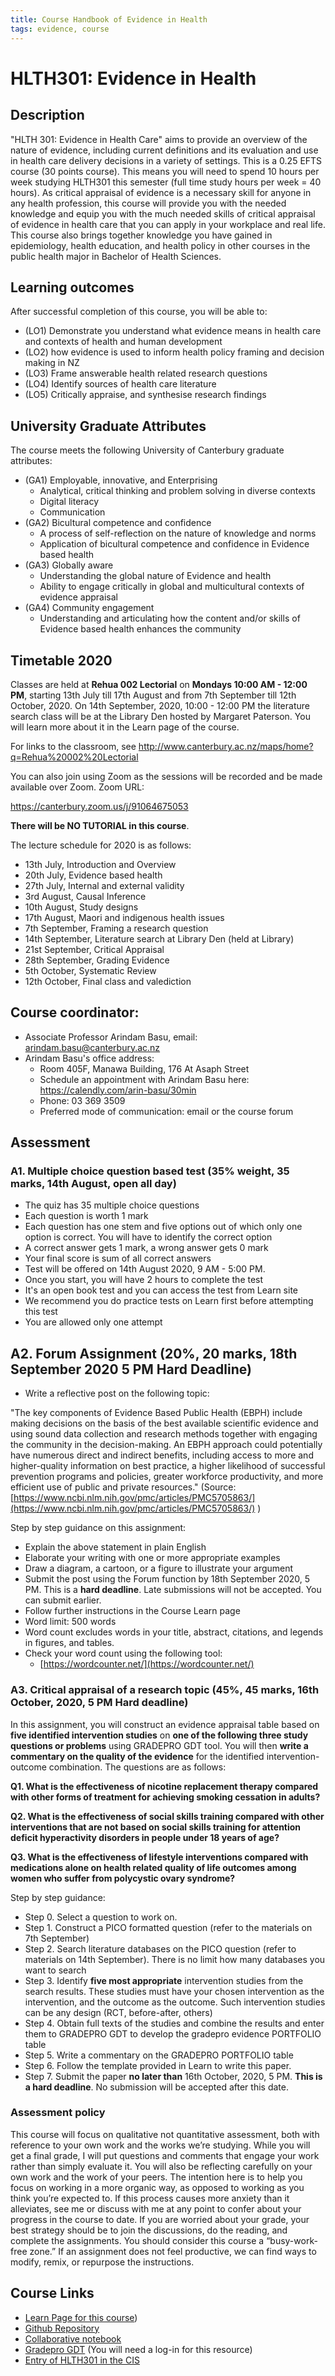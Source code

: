 ```yaml
---
title: Course Handbook of Evidence in Health
tags: evidence, course
---
```

# HLTH301: Evidence in Health

## Description

"HLTH 301: Evidence in Health Care" aims to provide an overview of the nature of evidence, including current definitions and its evaluation and use in health care delivery decisions in a variety of settings. This is a 0.25 EFTS course (30 points course). This means you will need to spend 10 hours per week studying HLTH301 this semester (full time study hours per week = 40 hours). As critical appraisal of evidence is a necessary skill for anyone in any health profession, this course will provide you with the needed knowledge and equip you with the much needed skills of critical appraisal of evidence in health care that you can apply in your workplace and real life. This course also brings together knowledge you have gained in epidemiology, health education, and health policy in other courses in the public health major in Bachelor of Health Sciences. 

## Learning outcomes

After successful completion of this course, you will be able to:

- (LO1) Demonstrate you understand what evidence means in health care and contexts of health and human development
- (LO2) how evidence is used to inform health policy framing and decision making in NZ
- (LO3) Frame answerable health related research questions
- (LO4) Identify sources of health care literature
- (LO5) Critically appraise, and synthesise research findings

## University Graduate Attributes

The course meets the following University of Canterbury graduate attributes:

- (GA1) Employable, innovative, and Enterprising
    - Analytical, critical thinking and problem solving in diverse contexts
    - Digital literacy
    - Communication
- (GA2) Bicultural competence and confidence
    - A process of self-reflection on the nature of knowledge and norms
    - Application of bicultural competence and confidence in Evidence based health
- (GA3) Globally aware
    - Understanding the global nature of Evidence and health
    - Ability to engage critically in global and multicultural contexts of evidence appraisal
- (GA4) Community engagement
    - Understanding and articulating how the content and/or skills of Evidence based health enhances the community

## Timetable 2020

Classes are held at **Rehua 002 Lectorial** on **Mondays 10:00 AM - 12:00 PM**, starting 13th July till 17th August and from 7th September till 12th October, 2020. On 14th September, 2020, 10:00 - 12:00 PM the literature search class will be at the Library Den hosted by Margaret Paterson. You will learn more about it in the Learn page of the course. 

For links to the classroom, see
http://www.canterbury.ac.nz/maps/home?q=Rehua%20002%20Lectorial

You can also join using Zoom as the sessions will be recorded and be made available over Zoom. Zoom URL:

https://canterbury.zoom.us/j/91064675053

**There will be NO TUTORIAL in this course**.

The lecture schedule for 2020 is as follows:

- 13th July, Introduction and Overview
- 20th July, Evidence based health
- 27th July, Internal and external validity
- 3rd August, Causal Inference
- 10th August, Study designs
- 17th August, Maori and indigenous health issues
- 7th September, Framing a research question
- 14th September, Literature search at Library Den (held at Library)
- 21st September, Critical Appraisal
- 28th September, Grading Evidence
- 5th October, Systematic Review
- 12th October, Final class and valediction

## Course coordinator:
- Associate Professor Arindam Basu, email: [arindam.basu@canterbury.ac.nz](mailto:arindam.basu@canterbury.ac.nz)
- Arindam Basu's office address:
    - Room 405F, Manawa Building, 176 At Asaph Street
    - Schedule an appointment with Arindam Basu here: https://calendly.com/arin-basu/30min
    - Phone: 03 369 3509
    - Preferred mode of communication: email or the course forum

## Assessment

### A1. Multiple choice question based test (35% weight, 35 marks, 14th August, open all day)
- The quiz has 35 multiple choice questions 
- Each question is worth 1 mark
- Each question has one stem and five options out of which only one option is correct. You will have to identify the correct option
- A correct answer gets 1 mark, a wrong answer gets 0 mark
- Your final score is sum of all correct answers
- Test will be offered on 14th August 2020, 9 AM - 5:00 PM.
- Once you start, you will have 2 hours to complete the test
- It's an open book test and you can access the test from Learn site
- We recommend you do practice tests on Learn first before attempting this test
- You are allowed only one attempt

## A2. Forum Assignment (20%, 20 marks, 18th September 2020 5 PM Hard Deadline)
- Write a reflective post on the following topic:

"The key components of Evidence Based Public Health (EBPH) include making decisions on the basis of the best available scientific evidence and using sound data collection and research methods together with engaging the community in the decision-making. An EBPH approach could potentially have numerous direct and indirect benefits, including access to more and higher-quality information on best practice, a higher likelihood of successful prevention programs and policies, greater workforce productivity, and more efficient use of public and private resources."
(Source: [https://www.ncbi.nlm.nih.gov/pmc/articles/PMC5705863/](https://www.ncbi.nlm.nih.gov/pmc/articles/PMC5705863/)
)

Step by step guidance on this assignment:

- Explain the above statement in plain English
- Elaborate your writing with one or more appropriate examples 
- Draw a diagram, a cartoon, or a figure to illustrate your argument
- Submit the post using the Forum function by 18th September 2020, 5 PM. This is a **hard deadline**. Late submissions will not be accepted. You can submit earlier.
-  Follow further instructions in the Course Learn page
- Word limit: 500 words
- Word count excludes words in your title, abstract, citations, and legends in figures, and tables.
- Check your word count using the following tool: 
    - [https://wordcounter.net/](https://wordcounter.net/)

### A3. Critical appraisal of a research topic (45%, 45 marks, 16th October, 2020, 5 PM Hard deadline)

In this assignment, you will construct an evidence appraisal table based on **five identified intervention studies** on **one of the following three study questions or problems** using GRADEPRO GDT tool. You will then **write a commentary on the quality of the evidence** for the identified intervention-outcome combination. The questions are as follows:

**Q1. What is the effectiveness of nicotine replacement therapy compared with other forms of treatment for achieving smoking cessation in adults?**

**Q2. What is the effectiveness of social skills training compared with other interventions that are not based on social skills training for attention deficit hyperactivity disorders in people under 18 years of age?**

**Q3. What is the effectiveness of lifestyle interventions compared with medications alone on health related quality of life outcomes among women who suffer from polycystic ovary syndrome?**

Step by step guidance:

- Step 0. Select a question to work on.
- Step 1. Construct a PICO formatted question (refer to the materials on 7th September)
- Step 2. Search literature databases on the PICO question (refer to materials on 14th September). There is no limit how many databases you want to search
- Step 3. Identify **five most appropriate** intervention studies from the search results. These studies must have your chosen intervention as the intervention, and the outcome as the outcome. Such intervention studies can be any design (RCT, before-after, others)
- Step 4. Obtain full texts of the studies and combine the results and enter them to GRADEPRO GDT to develop the gradepro evidence PORTFOLIO table
- Step 5. Write a commentary on the GRADEPRO PORTFOLIO table
- Step 6. Follow the template provided in Learn to write this paper.
- Step 7. Submit the paper **no later than** 16th October, 2020, 5 PM. **This is a hard deadline**. No submission will be accepted after this date.

### Assessment policy
This course will focus on qualitative not quantitative assessment, both with reference to your own work and the works we’re studying. While you will get a final grade, I will put questions and comments that engage your work rather than simply evaluate it. You will also be reflecting carefully on your own work and the work of your peers. The intention here is to help you focus on working in a more organic way, as opposed to working as you think you’re expected to. If this process causes more anxiety than it alleviates, see me or discuss with me at any point to confer about your progress in the course to date. If you are worried about your grade, your best strategy should be to join the discussions, do the reading, and complete the assignments. You should consider this course a “busy-work-free zone.” If an assignment does not feel productive, we can find ways to modify, remix, or repurpose the instructions.
 

## Course Links

- [Learn Page for this course](https://learn.canterbury.ac.nz/course/view.php?id=8766))
- [Github Repository](https://github.com/arinbasu/HLTH301-evidence-based-health)
- [Collaborative notebook](https://hackmd.io/@arinbasu1/BJxfBW1eB)
- [Gradepro GDT](https://gdt.gradepro.org/app/) (You will need a log-in for this resource)
- [Entry of HLTH301 in the CIS](https://www.canterbury.ac.nz/courseinfo/GetCourseDetails.aspx?course=HLTH301&occurrence=20S2(C)&year=2020)




